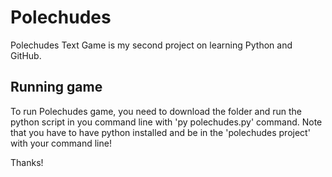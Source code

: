 # Polechudes
Polechudes Text Game is my second project on learning Python and GitHub.

## Running game
To run Polechudes game, you need to download the folder and run the python script in you command line with 'py polechudes.py' command.
Note that you have to have python installed and be in the 'polechudes project' with your command line!

Thanks!
